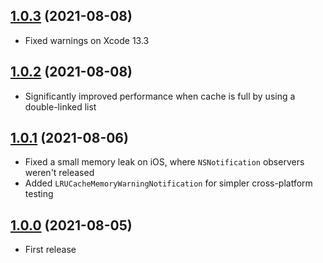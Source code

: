 ## [1.0.3](https://github.com/nicklockwood/LRUCache/releases/tag/1.0.2) (2021-08-08)

- Fixed warnings on Xcode 13.3

## [1.0.2](https://github.com/nicklockwood/LRUCache/releases/tag/1.0.2) (2021-08-08)

- Significantly improved performance when cache is full by using a double-linked list

## [1.0.1](https://github.com/nicklockwood/LRUCache/releases/tag/1.0.1) (2021-08-06)

- Fixed a small memory leak on iOS, where `NSNotification` observers weren't released
- Added `LRUCacheMemoryWarningNotification` for simpler cross-platform testing

## [1.0.0](https://github.com/nicklockwood/LRUCache/releases/tag/1.0.0) (2021-08-05)

- First release
